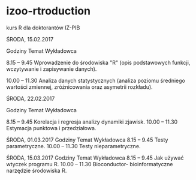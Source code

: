 # izoo-rtroduction
kurs R dla doktorantów IZ-PIB

ŚRODA, 15.02.2017

Godziny	Temat	Wykładowca

8.15 – 9.45	Wprowadzenie do środowiska "R" (opis podstawowych funkcji, wczytywanie i zapisywanie danych).

10.00 – 11.30	Analiza danych statystycznych (analiza poziomu średniego wartości zmiennej, zróżnicowania oraz asymetrii rozkładu).

ŚRODA, 22.02.2017

Godziny	Temat	Wykładowca

8.15 – 9.45	Korelacja i regresja analizy dynamiki zjawisk.
10.00 – 11.30	Estymacja punktowa i przedziałowa.

ŚRODA, 01.03.2017
Godziny	Temat	Wykładowca
8.15 – 9.45	Testy parametryczne.
10.00 – 11.30	Testy nieparametryczne.

ŚRODA, 15.03.2017
Godziny	Temat	Wykładowca
8.15 – 9.45	Jak używać wtyczek programu R.
10.00 – 11.30	Bioconductor- bioinformatyczne narzędzie środowiska R.
